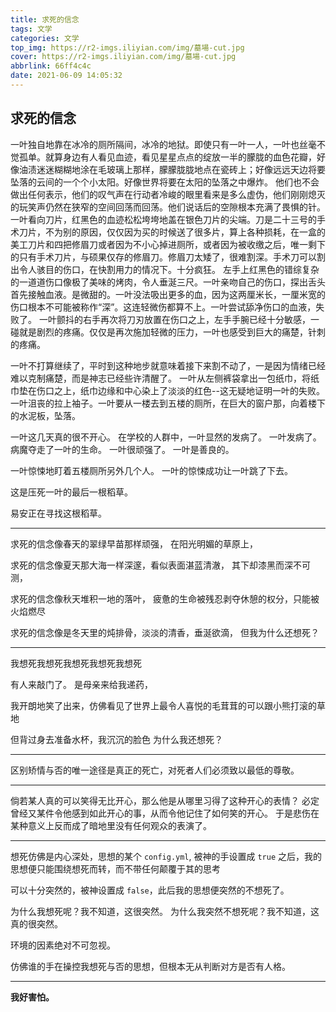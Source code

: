 ```yaml
---
title: 求死的信念
tags: 文学
categories: 文学
top_img: https://r2-imgs.iliyian.com/img/墓場-cut.jpg
cover: https://r2-imgs.iliyian.com/img/墓場-cut.jpg
abbrlink: 66ff4c4c
date: 2021-06-09 14:05:32
---
```


## 求死的信念

一叶独自地靠在冰冷的厕所隔间，冰冷的地狱。即使只有一叶一人，一叶也丝毫不觉孤单。就算身边有人看见血迹，看见星星点点的绽放一半的朦胧的血色花瓣，好像油渍迷迷糊糊地涂在毛玻璃上那样，朦朦胧胧地点在瓷砖上；好像远远天边将要坠落的云间的一个个小太阳。好像世界将要在太阳的坠落之中爆炸。
他们也不会做出任何表示，他们的叹气声在行动者冷峻的眼里看来是多么虚伪，他们刚刚熄灭的玩笑声仍然在狭窄的空间回荡而回荡。他们说话后的空隙根本充满了畏惧的针。
一叶看向刀片，红黑色的血迹松松垮垮地盖在银色刀片的尖端。刀是二十三号的手术刀片，不为别的原因，仅仅因为买的时候送了很多片，算上各种损耗，在一盒的美工刀片和四把修眉刀或者因为不小心掉进厕所，或者因为被收缴之后，唯一剩下的只有手术刀片，与硕果仅存的修眉刀。修眉刀太矮了，很难割深。手术刀可以割出令人骇目的伤口，在快割用力的情况下。十分疯狂。
左手上红黑色的错综复杂的一道道伤口像极了美味的烤肉，令人垂涎三尺。一叶亲吻自己的伤口，探出舌头首先接触血液。是微甜的。一叶没法吸出更多的血，因为这两厘米长，一厘米宽的伤口根本不可能被称作“深”。这连轻微伤都算不上。一叶尝试舔净伤口的血液，失败了。
一叶颤抖的右手再次将刀刃放置在伤口之上，左手手腕已经十分敏感，一碰就是剧烈的疼痛。仅仅是再次施加轻微的压力，一叶也感受到巨大的痛楚，针刺的疼痛。

一叶不打算继续了，平时到这种地步就意味着接下来割不动了，一是因为情绪已经难以克制痛楚，而是神志已经些许清醒了。
一叶从左侧裤袋拿出一包纸巾，将纸巾垫在伤口之上，纸巾边缘和中心染上了淡淡的红色--这无疑地证明一叶的失败。一叶沮丧的拉上袖子。一叶要从一楼去到五楼的厕所，在巨大的窗户那，向着楼下的水泥板，坠落。

一叶这几天真的很不开心。
在学校的人群中，一叶显然的发病了。
一叶发病了。
病魔夺走了一叶的生命。
一叶很顽强了。
一叶是善良的。

一叶惊悚地盯着五楼厕所另外几个人。
一叶的惊悚成功让一叶跳了下去。

这是压死一叶的最后一根稻草。

易安正在寻找这根稻草。

---

求死的信念像春天的翠绿早苗那样顽强，
在阳光明媚的草原上，

求死的信念像夏天那大海一样深邃，看似表面湛蓝清澈，
其下却漆黑而深不可测，

求死的信念像秋天堆积一地的落叶，
疲惫的生命被残忍剥夺休憩的权分，只能被火焰燃尽

求死的信念像是冬天里的炖排骨，淡淡的清香，垂涎欲滴，
但我为什么还想死？

---

我想死我想死我想死我想死我想死

有人来敲门了。
是母亲来给我递药，

我开朗地笑了出来，仿佛看见了世界上最令人喜悦的毛茸茸的可以跟小熊打滚的草地

但背过身去准备水杯，我沉沉的脸色
为什么我还想死？

---

区别矫情与否的唯一途径是真正的死亡，对死者人们必须致以最低的尊敬。

---

倘若某人真的可以笑得无比开心，那么他是从哪里习得了这种开心的表情？
必定曾经又某件令他感到如此开心的事，从而令他记住了如何笑的开心。
于是悲伤在某种意义上反而成了暗地里没有任何观众的表演了。

---

想死仿佛是内心深处，思想的某个 `config.yml`,
被神的手设置成 `true` 之后，我的思想便只能围绕想死而转，而不带任何颠覆于其的思考

可以十分突然的，被神设置成 `false`，此后我的思想便突然的不想死了。

为什么我想死呢？我不知道，这很突然。
为什么我突然不想死呢？我不知道，这真的很突然。

环境的因素绝对不可忽视。

仿佛谁的手在操控我想死与否的思想，但根本无从判断对方是否有人格。

---

**我好害怕。**
